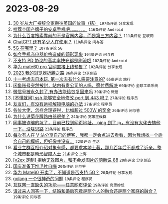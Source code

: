 # 2023-08-29

1. [30 岁从大厂裸辞全家搬往英国的故事（结）](https://www.v2ex.com/t/969041) `197条评论` `分享发现`
1. [推荐个国产牌子的安卓手机吧。。。。。。。](https://www.v2ex.com/t/969089) `116条评论` `Android`
1. [为什么百度搜索靠前的不是官网内容，而是第三方内容？](https://www.v2ex.com/t/969051) `111条评论` `互联网`
1. [ChatGPT 还有多少人在使用？](https://www.v2ex.com/t/969052) `110条评论` `问与答`
1. [5G 在哪里？](https://www.v2ex.com/t/969070) `107条评论` `5G`
1. [如今手机充电器价格造成的畸形现象](https://www.v2ex.com/t/969133) `104条评论` `问与答`
1. [不支持 PD 协议的高功率快充都是刷流氓](https://www.v2ex.com/t/969137) `102条评论` `Android`
1. [华为 mate60 pro 官网直接上线预售了](https://www.v2ex.com/t/969171) `102条评论` `分享发现`
1. [2023 我的浏览器折腾之路](https://www.v2ex.com/t/969065) `86条评论` `分享创造`
1. [十一考虑去日本玩, 第一次去有什么需要注意的?](https://www.v2ex.com/t/969173) `65条评论` `旅行`
1. [闲鱼账号突然被封，站内有贵公司的人吗，愿付费解决](https://www.v2ex.com/t/969062) `60条评论` `全球工单系统`
1. [微信号被永久封了,有办法能给恢复回来吗](https://www.v2ex.com/t/969251) `30条评论` `微信`
1. [[不懂就问] ssh 能够安全地修改 port 到 443 吗？](https://www.v2ex.com/t/969236) `27条评论` `程序员`
1. [友友们，有没有远程解锁电脑的办法](https://www.v2ex.com/t/969209) `27条评论` `程序员`
1. [各位大佬，怎样合理避税，比如超过 500W 的奖金](https://www.v2ex.com/t/969192) `26条评论` `问与答`
1. [为什么说菊花牌路由器很差？](https://www.v2ex.com/t/969138) `24条评论` `宽带症候群`
1. [同事被诈骗的坑了，目前已找到网页地址， ping 到了 ip，有没有大佬去搞他一下，没啥思路](https://www.v2ex.com/t/969206) `22条评论` `程序员`
1. [每次有人在 V 站分享自己的博客，我都一定会点进去看看，因为我想找一个适合自己的模板，但好像并没有。](https://www.v2ex.com/t/969149) `22条评论` `生活`
1. [看业主群互相介绍对象有感，都要求本地土著，那几百年后不都成了近亲，整个城市都是畸形智障人士](https://www.v2ex.com/t/969128) `21条评论` `上海`
1. [[v2ex 定制] 拒绝无效图片，和不会发图片的萌新说 88](https://www.v2ex.com/t/969235) `20条评论` `分享创造`
1. [国庆准备下堆毛片自嗨](https://www.v2ex.com/t/969243) `20条评论` `问与答`
1. [华为 Mate60 开卖了，不知道是否支持 5G？](https://www.v2ex.com/t/969203) `20条评论` `分享发现`
1. [golang 一个很神奇的问题](https://www.v2ex.com/t/969283) `19条评论` `程序员`
1. [互联网一直缺失的功能——任意网页评论](https://www.v2ex.com/t/969179) `19条评论` `奇思妙想`
1. [请过来人回答一下，结婚和婚后究竟是两个人的融合还是两个家庭的融合？](https://www.v2ex.com/t/969101) `19条评论` `问与答`
